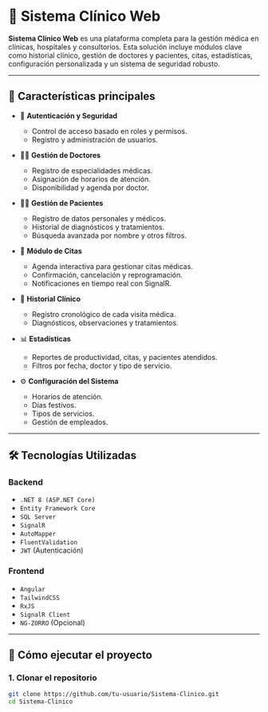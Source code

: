 # 🏥 Sistema Clínico Web

**Sistema Clínico Web** es una plataforma completa para la gestión médica en clínicas, hospitales y consultorios. Esta solución incluye módulos clave como historial clínico, gestión de doctores y pacientes, citas, estadísticas, configuración personalizada y un sistema de seguridad robusto.

---

## 📌 Características principales

- 🔐 **Autenticación y Seguridad**
  - Control de acceso basado en roles y permisos.
  - Registro y administración de usuarios.

- 👨‍⚕️ **Gestión de Doctores**
  - Registro de especialidades médicas.
  - Asignación de horarios de atención.
  - Disponibilidad y agenda por doctor.

- 🧑‍⚕️ **Gestión de Pacientes**
  - Registro de datos personales y médicos.
  - Historial de diagnósticos y tratamientos.
  - Búsqueda avanzada por nombre y otros filtros.

- 📅 **Módulo de Citas**
  - Agenda interactiva para gestionar citas médicas.
  - Confirmación, cancelación y reprogramación.
  - Notificaciones en tiempo real con SignalR.

- 📂 **Historial Clínico**
  - Registro cronológico de cada visita médica.
  - Diagnósticos, observaciones y tratamientos.

- 📊 **Estadísticas**
  - Reportes de productividad, citas, y pacientes atendidos.
  - Filtros por fecha, doctor y tipo de servicio.

- ⚙️ **Configuración del Sistema**
  - Horarios de atención.
  - Días festivos.
  - Tipos de servicios.
  - Gestión de empleados.

---

## 🛠️ Tecnologías Utilizadas

### Backend
- `.NET 8 (ASP.NET Core)`
- `Entity Framework Core`
- `SQL Server`
- `SignalR`
- `AutoMapper`
- `FluentValidation`
- `JWT` (Autenticación)

### Frontend
- `Angular`
- `TailwindCSS`
- `RxJS`
- `SignalR Client`
- `NG-ZORRO` (Opcional)

---

## 🚀 Cómo ejecutar el proyecto

### 1. Clonar el repositorio

```bash
git clone https://github.com/tu-usuario/Sistema-Clinico.git
cd Sistema-Clinico
